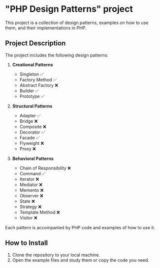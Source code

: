 # "PHP Design Patterns" project

This project is a collection of design patterns, examples on how to use them, and their implementations in PHP.

## Project Description

The project includes the following design patterns:

1. **Creational Patterns**
    * Singleton ✅
    * Factory Method ✅
    * Abstract Factory ❌
    * Builder ✅
    * Prototype ✅

2. **Structural Patterns**
    * Adapter ✅
    * Bridge ❌
    * Composite ❌
    * Decorator ✅
    * Facade ✅
    * Flyweight ❌
    * Proxy ❌

3. **Behavioral Patterns**
    * Chain of Responsibility ❌
    * Command ✅
    * Iterator ❌
    * Mediator ❌
    * Memento ❌
    * Observer ❌
    * State ❌
    * Strategy ❌
    * Template Method ❌
    * Visitor ❌

Each pattern is accompanied by PHP code and examples of how to use it.

## How to Install

1. Clone the repository to your local machine.
2. Open the example files and study them or copy the code you need.
